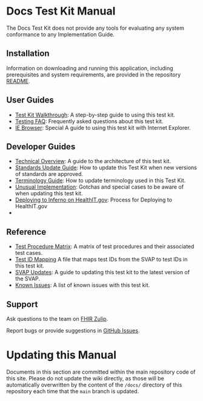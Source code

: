 # Docs Test Kit Manual

The Docs Test Kit does not provide any tools for evaluating any system conformance to any Implementation Guide.

## Installation

Information on downloading and running this application, including prerequisites
and system requirements, are provided in the repository [README](../).


## User Guides
* [Test Kit Walkthrough](Walkthrough): A step-by-step guide to using this test kit.
* [Testing FAQ](FAQ.md): Frequently asked questions about this test kit.
* [IE Browser](IE-Browser): Special A guide to using this test kit with Internet Explorer.

## Developer Guides
* [Technical Overview](Technical-Overview): A guide to the architecture of this test kit.
* [Standards Update Guide](Update-Process): How to update this Test Kit when new versions of standards are approved.
* [Terminology Guide](Terminology-Updates): How to update terminology used in this Test Kit.
* [Unusual Implementation](unusual-implementation):  Gotchas and special cases to be aware of when updating this test kit.
* [Deploying to Inferno on HealthIT.gov](Deployment): Process for Deploying to HealthIT.gov
* 

## Reference
* [Test Procedure Matrix](files/matrix.xlsx): A matrix of test procedures and their associated test cases.
* [Test ID Mapping](files/mapping.xlsx) A file that maps test IDs from the SVAP to test IDs in this test kit.
* [SVAP Updates](SVAP-Updates): A guide to updating this test kit to the latest version of the SVAP.
* [Known Issues](Known-Issues): A list of known issues with this test kit.

## Support

Ask questions to the team on [FHIR Zulip](https://chat.fhir.org).

Report bugs or provide suggestions in [GitHub Issues](/issues).


# Updating this Manual
Documents in this section are committed within the
main repository code of this site.  Please do not update the
wiki directly, as those will be automatically overwritten by the
content of the `/docs/` directory of this repository each time
that the `main` branch is updated.